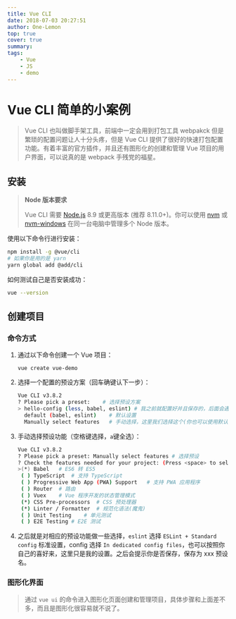 ```yaml
---
title: Vue CLI
date: 2018-07-03 20:27:51
author: One-Lemon
top: true
cover: true
summary: 
tags:
	- Vue
	- JS
	- demo
---
```


# Vue CLI 简单的小案例

> Vue CLI 也叫做脚手架工具，前端中一定会用到打包工具 webpakck 但是繁琐的配置问题让人十分头疼，但是 Vue CLI 提供了很好的快速打包配置功能。有着丰富的官方插件，并且还有图形化的创建和管理 Vue 项目的用户界面，可以说真的是 webpack 手残党的福星。

## 安装

> **Node 版本要求**
>
> Vue CLI 需要 [Node.js](https://nodejs.org/) 8.9 或更高版本 (推荐 8.11.0+)。你可以使用 [nvm](https://github.com/creationix/nvm) 或 [nvm-windows](https://github.com/coreybutler/nvm-windows) 在同一台电脑中管理多个 Node 版本。

使用以下命令行进行安装：

```sh
npm install -g @vue/cli
# 如果你是用的是 yarn
yarn global add @add/cli
```

如何测试自己是否安装成功：

```sh
vue --version
```

## 创建项目

### 命令方式

1. 通过以下命令创建一个 Vue 项目：

   ```SH
   vue create vue-demo
   ```

2. 选择一个配置的预设方案（回车确键认下一步）：

   ```sh
   Vue CLI v3.8.2
   ? Please pick a preset:    # 选择预设方案
   > hello-config (less, babel, eslint)	# 我之前就配置好并且保存的，后面会遇到的。
     default (babel, eslint)	# 默认设置 
     Manually select features	# 手动选择，这里我们选择这个(你也可以使用默认设置)
   ```

3. 手动选择预设功能（空格键选择，`a`键全选）：

   ```sh
   Vue CLI v3.8.2
   ? Please pick a preset: Manually select features	# 选择预设
   ? Check the features needed for your project: (Press <space> to select, <a> to toggle all, <i> to invert selection)
   >(*) Babel	# ES6 转 ES5 
    ( ) TypeScript	# 支持 TypeScript
    ( ) Progressive Web App (PWA) Support	# 支持 PWA 应用程序
    ( ) Router	# 路由
    ( ) Vuex	# Vue 程序开发的状态管理模式
    (*) CSS Pre-processors	# CSS 预处理器 
    (*) Linter / Formatter	# 规范化语法(魔鬼) 
    ( ) Unit Testing	# 单元测试
    ( ) E2E Testing	# E2E 测试
   ```

4. 之后就是对相应的预设功能做一些选择，`eslint` 选择 `ESLint + Standard config` 标准设置，config 选择 `In dedicated config files`，也可以按照你自己的喜好来，这里只是我的设置。之后会提示你是否保存，保存为 xxx 预设名。

### 图形化界面

> 通过 `vue ui` 的命令进入图形化页面创建和管理项目，具体步骤和上面差不多，而且是图形化很容易就不说了。